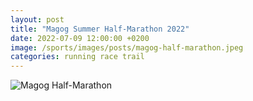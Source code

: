 ```yaml
---
layout: post
title: "Magog Summer Half-Marathon 2022"
date: 2022-07-09 12:00:00 +0200
image: /sports/images/posts/magog-half-marathon.jpeg
categories: running race trail
---
```


![Magog Half-Marathon](/sports/images/posts/magog-half-marathon.jpeg)